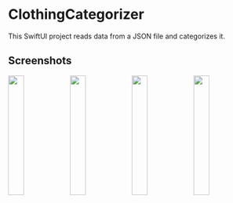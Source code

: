 # ClothingCategorizer
This SwiftUI project reads data from a JSON file and categorizes it.

## Screenshots
<img src="https://user-images.githubusercontent.com/67359767/93655976-f1114a00-f9f4-11ea-88bf-805f3622ae85.png" width="25%"><img src="https://user-images.githubusercontent.com/67359767/93656102-dc818180-f9f5-11ea-86b1-c176600ff811.png" width="25%"><img src="https://user-images.githubusercontent.com/67359767/93656112-f4f19c00-f9f5-11ea-8bfd-3c09bb9bb961.png" width="25%"><img src="https://user-images.githubusercontent.com/67359767/93657672-82d38400-fa02-11ea-946e-9da9abd30019.png" width="25%">
